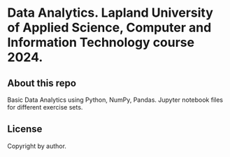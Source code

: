 # Data Analytics. Lapland University of Applied Science, Computer and Information Technology course 2024.


## About this repo
Basic Data Analytics using Python, NumPy, Pandas. Jupyter notebook files for different exercise sets.

## License
Copyright by author.